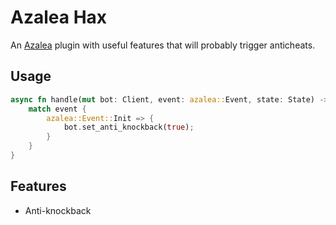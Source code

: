 # Azalea Hax

An [Azalea](https://github.com/azalea-rs/azalea) plugin with useful features that will probably trigger anticheats.

## Usage

```rust
async fn handle(mut bot: Client, event: azalea::Event, state: State) -> anyhow::Result<()> {
    match event {
        azalea::Event::Init => {
            bot.set_anti_knockback(true);
        }
    }
}
```

## Features

- Anti-knockback
